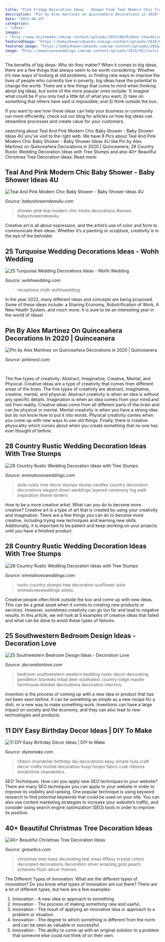 ```yaml
---
title: "Pink Fridge Decoration Ideas - Shower Pink Teal Modern Chic Treats Decorations Themes Babyshowerideas4u"
description: "Pin by alex martinez on quinceañera decorations in 2020"
date: "2023-04-29"
categories:
- "ideas"
images:
- "http://www.diytomake.com/wp-content/uploads/2015/09/Ribbon-Chandelier.jpg"
featuredImage: "https://babyshowerideas4u.com/wp-content/uploads/2016/05/Teal-And-Pink-Modern-Chic-Baby-Shower-Cupcake-Treats.jpg"
featured_image: "https://babyshowerideas4u.com/wp-content/uploads/2016/05/Teal-And-Pink-Modern-Chic-Baby-Shower-Cupcake-Treats.jpg"
image: "http://emmalovesweddings.com/wp-content/uploads/2018/03/rustic-sunflower-wedding-aisle-ideas-with-tree-stumps.jpg"
---
```



The benefits of big ideas: Why do they matter?
When it comes to big ideas, there are a few things that always seem to be worth considering. Whether it’s new ways of looking at old problems, or finding new ways to improve the lives of people who currently live in poverty, big ideas have the potential to change the world.
There are a few things that come to mind when thinking about big ideas, but some of the more popular ones include: 1) imagine what could be if you only had a little bit of what you want; 2) take on something that others have said is impossible; and 3) think outside the box.

If you want to see how these ideas can help your business or community run more efficiently, check out our blog for articles on how big ideas can streamline processes and create value for your customers.

	

		
searching about Teal And Pink Modern Chic Baby Shower - Baby Shower Ideas 4U you've visit to the right web. We have 8 Pics about Teal And Pink Modern Chic Baby Shower - Baby Shower Ideas 4U like Pin by Alex Martinez on Quinceañera Decorations in 2020 | Quinceanera, 28 Country Rustic Wedding Decoration Ideas with Tree Stumps and also 40+ Beautiful Christmas Tree Decoration Ideas. Read more:
		
    
## Teal And Pink Modern Chic Baby Shower - Baby Shower Ideas 4U

<img loading=lazy src="https://babyshowerideas4u.com/wp-content/uploads/2016/05/Teal-And-Pink-Modern-Chic-Baby-Shower-Cupcake-Treats.jpg" onerror="this.onerror=null;this.src='https://tse1.mm.bing.net/th?id=OIP.4XIM9Kk5KZxa9q-DtI2KpAHaJ4&amp;pid=15.1';" alt="Teal And Pink Modern Chic Baby Shower - Baby Shower Ideas 4U">

_Source: babyshowerideas4u.com_

>shower pink teal modern chic treats decorations themes babyshowerideas4u. 

	

Creative art is all about expression, and the artist’s use of color and form to communicate their ideas. Whether it’s a painting or sculpture, creativity is in the eye of the beholder.

    
## 25 Turquoise Wedding Decorations Ideas - Wohh Wedding

<img loading=lazy src="https://www.wohhwedding.com/wp-content/uploads/2016/05/Turquoise-Wedding-Decorations-Different-Concept.jpg" onerror="this.onerror=null;this.src='https://tse2.mm.bing.net/th?id=OIP.rP22jwxw78x5MQiJz0VELQHaLH&amp;pid=15.1';" alt="25 Turquoise Wedding Decorations Ideas - Wohh Wedding">

_Source: wohhwedding.com_

>receptions cloth wohhwedding. 

	

In the year 2022, many different ideas and concepts are being proposed. Some of these ideas include: a Sharing Economy, Robotrification of Work, A New Health System, and much more. It is sure to be an interesting year in the world of ideas!

    
## Pin By Alex Martinez On Quinceañera Decorations In 2020 | Quinceanera

<img loading=lazy src="https://i.pinimg.com/736x/58/59/73/5859732ce576c0018a0f2241fc70849e.jpg" onerror="this.onerror=null;this.src='https://tse2.mm.bing.net/th?id=OIP.Vse3dTjj_HtSksbzSXED5gHaJ3&amp;pid=15.1';" alt="Pin by Alex Martinez on Quinceañera Decorations in 2020 | Quinceanera">

_Source: pinterest.com_

>. 

	

The five types of creativity: Abstract, Imaginative, Creative, Mental, and Physical.
Creative ideas are a type of creativity that comes from different areas of the brain. The five types of creativity are abstract, imaginative, creative, mental, and physical. Abstract creativity is when an idea is without any specific details. Imagination is when an idea comes from your mind and not from reality. Creative ideas come from all different parts of the brain and can be physical or mental. Mental creativity is when you have a strong idea but do not know how to put it into words. Physical creativity comes when you come up with new ways to use old things. Finally, there is creative physicality which comes about when you create something that no one has ever thought of before.

    
## 28 Country Rustic Wedding Decoration Ideas With Tree Stumps

<img loading=lazy src="http://emmalovesweddings.com/wp-content/uploads/2018/03/tree-stumps-wedding-aisle-decoration-ideas.jpg" onerror="this.onerror=null;this.src='https://tse1.mm.bing.net/th?id=OIP.AxrhW_dwWuv2uUFnCtxrsgHaLH&amp;pid=15.1';" alt="28 Country Rustic Wedding Decoration Ideas with Tree Stumps">

_Source: emmalovesweddings.com_

>aisle rustic tree decor stumps stump candles country decoration decorations elegant down weddings layered ceremony log walk inspiration theme lantern. 

	

How to be a more creative artist: What can you do to become more creative?
Creative art is a type of art that is created by using your creativity and imagination. There are a few things you can do to become more creative, including trying new techniques and learning new skills. Additionally, it is important to be patient and keep working on your projects until you have a finished product.

    
## 28 Country Rustic Wedding Decoration Ideas With Tree Stumps

<img loading=lazy src="http://emmalovesweddings.com/wp-content/uploads/2018/03/rustic-sunflower-wedding-aisle-ideas-with-tree-stumps.jpg" onerror="this.onerror=null;this.src='https://tse2.mm.bing.net/th?id=OIP.eRtUQG4vfZFRNUCsAHpY_AHaLH&amp;pid=15.1';" alt="28 Country Rustic Wedding Decoration Ideas with Tree Stumps">

_Source: emmalovesweddings.com_

>rustic country stumps tree decoration sunflower aisle emmalovesweddings aisles. 

	

Creative people often think outside the box and come up with new ideas. This can be a great asset when it comes to creating new products or services. However, sometimes creativity can go too far and lead to negative results. In this article, we will look at 5 examples of creative ideas that failed and what can be done to avoid these types of failures.

    
## 25 Southwestern Bedroom Design Ideas - Decoration Love

<img loading=lazy src="http://www.decorationlove.com/wp-content/uploads/2016/04/Deer-Southwestern-Bedroom-Design.jpeg" onerror="this.onerror=null;this.src='https://tse1.mm.bing.net/th?id=OIP.U4jPyzSzgLumRN5s6jJMnAHaLH&amp;pid=15.1';" alt="25 Southwestern Bedroom Design Ideas - Decoration Love">

_Source: decorationlove.com_

>bedroom southwestern western bedding rustic decor decorating pendleton blankets tribal deer southwest country lodge master farmhouse blanket decorations decoration interiors. 

	

invention is the process of coming up with a new idea or product that has not been seen before. It can be something as simple as a new recipe for a dish, or a new way to make something work. Inventions can have a large impact on society and the economy, and they can also lead to new technologies and products.

    
## 11 DIY Easy Birthday Decor Ideas | DIY To Make

<img loading=lazy src="http://www.diytomake.com/wp-content/uploads/2015/09/Ribbon-Chandelier.jpg" onerror="this.onerror=null;this.src='https://tse4.mm.bing.net/th?id=OIP.noenl1HCBNMYO8N7IZNtBQHaLH&amp;pid=15.1';" alt="11 DIY Easy Birthday Decor Ideas | DIY to Make">

_Source: diytomake.com_

>ribbon chandelier birthday diy decorations easy simple hula craft decor crafts mobile decoration hoop hoops fabric cute ribbons windchime chandeliers. 

	

SEO Techniques: How can you apply new SEO techniques to your website?
There are many SEO techniques you can apply to your website in order to improve its visibility and ranking. One popular technique is using keyword research to find potential keywords that could be used on your site. You can also use content marketing strategies to increase your website’s traffic, and consider using search engine optimization (SEO) tools in order to improve its position.

    
## 40+ Beautiful Christmas Tree Decoration Ideas

<img loading=lazy src="https://www.gravetics.com/wp-content/uploads/2017/10/Amazing-Christmas-Trees-2017.jpg" onerror="this.onerror=null;this.src='https://tse1.mm.bing.net/th?id=OIP.Zy8nP7g_dav0PNoTXISrXwAAAA&amp;pid=15.1';" alt="40+ Beautiful Christmas Tree Decoration Ideas">

_Source: gravetics.com_

>christmas tree trees decorating teal xmas tiffany crystal colors decorated decorations decoration silver amazing gold peach schemes flickr decor themes. 

	

The Different Types of Innovation: What are the different types of innovation?
Do you know what types of innovation are out there? There are a lot of different types, but here are a few examples: 
1. Innovation - A new idea or approach to something. 
2. Innovation - The process of making something new and useful. 
3. Innovation - The result of applying an innovative idea or approach to a problem or situation. 
4. Innovation - The degree to which something is different from the norm and can be seen as valuable or successful. 
5. Innovation - The ability to come up with an original solution to a problem that someone else could not think of on their own.

